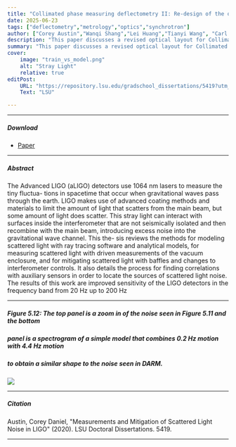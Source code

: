 ```yaml
---
title: "Collimated phase measuring deflectometry II: Re-design of the optical layout for high-curvature surfaces" 
date: 2025-06-23
tags: ["deflectometry","metrology","optics","synchrotron"]
author: ["Corey Austin","Wanqi Shang","Lei Huang","Tianyi Wang", "Carl Paterson", "Peter Török", "Mourad Idir"]
description: "This paper discusses a revised optical layout for Collimated Phase Measuring Deflectometry in order to increase the slope measuring range." 
summary: "This paper discusses a revised optical layout for Collimated Phase Measuring Deflectometry in order to increase the slope measuring range." 
cover:
    image: "train_vs_model.png"
    alt: "Stray Light"
    relative: true
editPost:
    URL: "https://repository.lsu.edu/gradschool_dissertations/5419?utm_source=repository.lsu.edu%2Fgradschool_dissertations%2F5419&utm_medium=PDF&utm_campaign=PDFCoverPages"
    Text: "LSU"

---
```


---

##### Download

+ [Paper](paper3.pdf)


---

##### Abstract

The Advanced LIGO (aLIGO) detectors use 1064 nm lasers to measure the tiny fluctua-
tions in spacetime that occur when gravitational waves pass through the earth. LIGO makes
use of advanced coating methods and materials to limit the amount of light that scatters
from the main beam, but some amount of light does scatter. This stray light can interact
with surfaces inside the interferometer that are not seismically isolated and then recombine
with the main beam, introducing excess noise into the gravitational wave channel. This the-
sis reviews the methods for modeling scattered light with ray tracing software and analytical
models, for measuring scattered light with driven measurements of the vacuum enclosure,
and for mitigating scattered light with baffles and changes to interferometer controls. It
also details the process for finding correlations with auxiliary sensors in order to locate the
sources of scattered light noise. The results of this work are improved sensitivity of the LIGO
detectors in the frequency band from 20 Hz up to 200 Hz

---

##### Figure 5.12: The top panel is a zoom in of the noise seen in Figure 5.11 and the bottom
##### panel is a spectrogram of a simple model that combines 0.2 Hz motion with 4.4 Hz motion
##### to obtain a similar shape to the noise seen in DARM.

![](train_vs_model.png)

---

##### Citation

Austin, Corey Daniel, "Measurements and Mitigation of Scattered Light Noise in LIGO" (2020). LSU
Doctoral Dissertations. 5419.

---